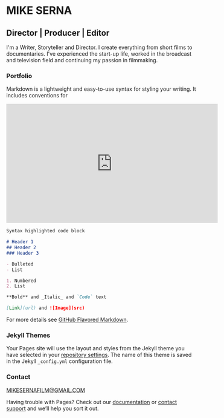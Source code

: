 # MIKE SERNA 
## Director | Producer | Editor

I'm a Writer, Storyteller and Director. I create everything from short films to documentaries. I've experienced the start-up life, worked in the broadcast and television field and continuing my passion in filmmaking.

### Portfolio

Markdown is a lightweight and easy-to-use syntax for styling your writing. It includes conventions for

<iframe width="560" height="315" src="https://www.youtube.com/embed/nmUK4n7HT2I" frameborder="0" allow="accelerometer; autoplay; encrypted-media; gyroscope; picture-in-picture" allowfullscreen></iframe>

```markdown
Syntax highlighted code block

# Header 1
## Header 2
### Header 3

- Bulleted
- List

1. Numbered
2. List

**Bold** and _Italic_ and `Code` text

[Link](url) and ![Image](src)
```

For more details see [GitHub Flavored Markdown](https://guides.github.com/features/mastering-markdown/).

### Jekyll Themes

Your Pages site will use the layout and styles from the Jekyll theme you have selected in your [repository settings](https://github.com/michaelsernafilm/michaelsernafilm.github.io/settings). The name of this theme is saved in the Jekyll `_config.yml` configuration file.

### Contact

MIKESERNAFILM@GMAIL.COM

Having trouble with Pages? Check out our [documentation](https://help.github.com/categories/github-pages-basics/) or [contact support](https://github.com/contact) and we’ll help you sort it out.
